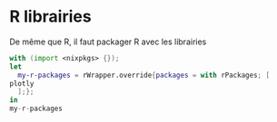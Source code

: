 # R librairies

De même que R, il faut packager R avec les librairies

``` nix
with (import <nixpkgs> {});
let
  my-r-packages = rWrapper.override{packages = with rPackages; [
plotly
  ];};
in
my-r-packages

```
